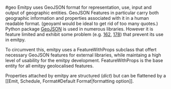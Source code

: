 #geo 
Emitpy uses GeoJSON format for representation, use, input and output of geographic entities. GeoJSON Features in particular carry both geographic information and properties associated with it in a human readable format. (geoyaml would be ideal to get rid  of too many quotes.)
Python package [GeoJSON](https://github.com/jazzband/python-geojson) is used in numerous libraries. However it is feature limited and exhibit some problem (e.g. [162](https://github.com/jazzband/geojson/issues/162), [178](https://github.com/jazzband/geojson/issues/178)) that prevent its use in emitpy.

To circumvent this, emitpy uses a FeatureWithProps subclass that offert necessary GeoJSON features for external libraries, while maintaing a high level of usability for the emitpy development. FeatureWithProps is the base entity for all emitpy geolocalised features.

Properties attached by emitpy are structured (*dict*) but can be flattened by a [[Emit, Schedule, Format#Default Format|formatting option]].